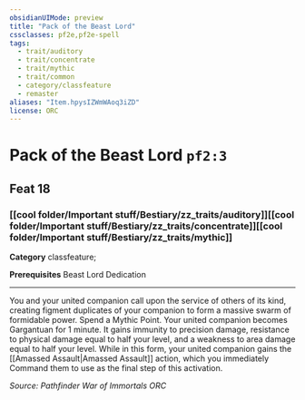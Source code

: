 ```yaml
---
obsidianUIMode: preview
title: "Pack of the Beast Lord"
cssclasses: pf2e,pf2e-spell
tags:
  - trait/auditory
  - trait/concentrate
  - trait/mythic
  - trait/common
  - category/classfeature
  - remaster
aliases: "Item.hpysIZWmWAoq3iZD"
license: ORC
---
```

# Pack of the Beast Lord `pf2:3`
## Feat 18
### [[cool folder/Important stuff/Bestiary/zz_traits/auditory]][[cool folder/Important stuff/Bestiary/zz_traits/concentrate]][[cool folder/Important stuff/Bestiary/zz_traits/mythic]]

**Category** classfeature; 



**Prerequisites** Beast Lord Dedication
* * *
You and your united companion call upon the service of others of its kind, creating figment duplicates of your companion to form a massive swarm of formidable power. Spend a Mythic Point. Your united companion becomes Gargantuan for 1 minute. It gains immunity to precision damage, resistance to physical damage equal to half your level, and a weakness to area damage equal to half your level. While in this form, your united companion gains the [[Amassed Assault|Amassed Assault]] action, which you immediately Command them to use as the final step of this activation.

*Source: Pathfinder War of Immortals*
*ORC*
